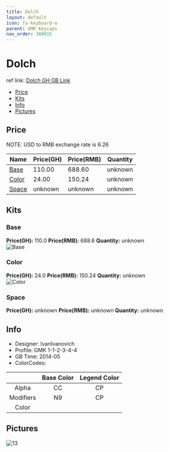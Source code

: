 ```yaml
---
title: Dolch
layout: default
icon: fa-keyboard-o
parent: GMK Keycaps
nav_order: 360015
---
```


# Dolch

ref link: [Dolch GH GB Link](https://geekhack.org/index.php?topic=58608.0)

* [Price](#price)
* [Kits](#kits)
* [Info](#info)
* [Pictures](#pictures)


## Price  
NOTE: USD to RMB exchange rate is 6.26

| Name          | Price(GH)    |  Price(RMB) | Quantity |
| ------------- | ------------ |  ---------- | -------- |
|[Base](#base)|110.00|688.60|unknown|
|[Color](#color)|24.00|150.24|unknown|
|[Space](#space)|unknown|unknown|unknown|


## Kits
### Base
**Price(GH):** 110.0    **Price(RMB):** 688.6    **Quantity:** unknown  
<img src="{{ 'assets/images/gmk-keycaps/dolch/kits_pics/base.png' | relative_url }}" alt="Base" class="image featured">

### Color
**Price(GH):** 24.0    **Price(RMB):** 150.24    **Quantity:** unknown  
<img src="{{ 'assets/images/gmk-keycaps/dolch/kits_pics/color.png' | relative_url }}" alt="Color" class="image featured">

### Space
**Price(GH):** unknown    **Price(RMB):** unknown    **Quantity:** unknown  


## Info
* Designer: IvanIvanovich
* Profile: GMK 1-1-2-3-4-4
* GB Time: 2014-05
* ColorCodes: 

||Base Color      | Legend Color
|:-------------: |:-------------: | :------------:
|Alpha|CC|CP
|Modifiers|N9|CP
|Color||


## Pictures
<img src="{{ 'assets/images/gmk-keycaps/dolch/rendering_pics/13.jpg' | relative_url }}" alt="13" class="image featured">
